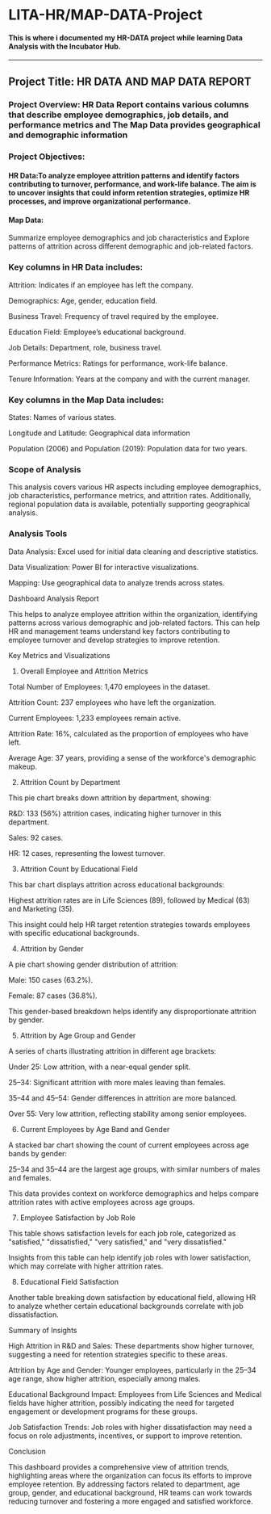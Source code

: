 # LITA-HR/MAP-DATA-Project
#### This is where i documented my HR-DATA project while learning Data Analysis with the Incubator Hub.
---

## Project Title: HR DATA AND MAP DATA REPORT

### Project  Overview: HR Data Report contains various columns that describe employee demographics, job details, and performance metrics and The Map Data provides geographical and demographic information

### Project Objectives: 
#### HR Data:To analyze employee attrition patterns and identify factors contributing to turnover, performance, and work-life balance. The aim is to uncover insights that could inform retention strategies, optimize HR processes, and improve organizational performance.

#### Map Data: 
Summarize employee demographics and job characteristics and Explore patterns of attrition across different demographic and job-related factors.


### Key columns in HR Data includes:

Attrition: Indicates if an employee has left the company.

Demographics: Age, gender, education field.

Business Travel: Frequency of travel required by the employee.

Education Field: Employee’s educational background.

Job Details: Department, role, business travel.

Performance Metrics: Ratings for performance, work-life balance.

Tenure Information: Years at the company and with the current manager.



### Key columns in the Map Data includes:

States: Names of various states.

Longitude and Latitude: Geographical data information 

Population (2006) and Population (2019): Population data for two years. 


### Scope of Analysis 
This analysis covers various HR aspects including employee demographics, job characteristics, performance metrics, and attrition rates. Additionally, regional population data is available, potentially supporting geographical analysis.


### Analysis Tools

Data Analysis: Excel used for initial data cleaning and descriptive statistics.

Data Visualization: Power BI for interactive visualizations.

Mapping: Use geographical data to analyze trends across states.


Dashboard Analysis Report








This helps to analyze employee attrition within the organization, identifying patterns across various demographic and job-related factors. This can help HR and management teams understand key factors contributing to employee turnover and develop strategies to improve retention.

Key Metrics and Visualizations

1. Overall Employee and Attrition Metrics

Total Number of Employees: 1,470 employees in the dataset.

Attrition Count: 237 employees who have left the organization.

Current Employees: 1,233 employees remain active.

Attrition Rate: 16%, calculated as the proportion of employees who have left.

Average Age: 37 years, providing a sense of the workforce's demographic makeup.



2. Attrition Count by Department

This pie chart breaks down attrition by department, showing:

R&D: 133 (56%) attrition cases, indicating higher turnover in this department.

Sales: 92 cases.

HR: 12 cases, representing the lowest turnover.




3. Attrition Count by Educational Field

This bar chart displays attrition across educational backgrounds:

Highest attrition rates are in Life Sciences (89), followed by Medical (63) and Marketing (35).

This insight could help HR target retention strategies towards employees with specific educational backgrounds.




4. Attrition by Gender

A pie chart showing gender distribution of attrition:

Male: 150 cases (63.2%).

Female: 87 cases (36.8%).


This gender-based breakdown helps identify any disproportionate attrition by gender.



5. Attrition by Age Group and Gender

A series of charts illustrating attrition in different age brackets:

Under 25: Low attrition, with a near-equal gender split.

25–34: Significant attrition with more males leaving than females.

35–44 and 45–54: Gender differences in attrition are more balanced.

Over 55: Very low attrition, reflecting stability among senior employees.




6. Current Employees by Age Band and Gender

A stacked bar chart showing the count of current employees across age bands by gender:

25–34 and 35–44 are the largest age groups, with similar numbers of males and females.

This data provides context on workforce demographics and helps compare attrition rates with active employees across age groups.




7. Employee Satisfaction by Job Role

This table shows satisfaction levels for each job role, categorized as "satisfied," "dissatisfied," "very satisfied," and "very dissatisfied."

Insights from this table can help identify job roles with lower satisfaction, which may correlate with higher attrition rates.



8. Educational Field Satisfaction

Another table breaking down satisfaction by educational field, allowing HR to analyze whether certain educational backgrounds correlate with job dissatisfaction.




Summary of Insights

High Attrition in R&D and Sales: These departments show higher turnover, suggesting a need for retention strategies specific to these areas.

Attrition by Age and Gender: Younger employees, particularly in the 25–34 age range, show higher attrition, especially among males.

Educational Background Impact: Employees from Life Sciences and Medical fields have higher attrition, possibly indicating the need for targeted engagement or development programs for these groups.

Job Satisfaction Trends: Job roles with higher dissatisfaction may need a focus on role adjustments, incentives, or support to improve retention.


Conclusion

This dashboard provides a comprehensive view of attrition trends, highlighting areas where the organization can focus its efforts to improve employee retention. By addressing factors related to department, age group, gender, and educational background, HR teams can work towards reducing turnover and fostering a more engaged and satisfied workforce.

